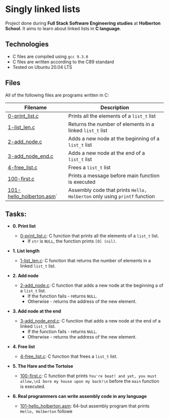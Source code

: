 # Singly linked lists

Project done during **Full Stack Software Engineering studies** at **Holberton School**. It aims to learn about linked lists in **C language**.

## Technologies

* C files are compiled using `gcc 9.3.0`
* C files are written according to the C89 standard
* Tested on Ubuntu 20.04 LTS

## Files

All of the following files are programs written in C:

| Filename | Description |
| -------- | ----------- |
| [0-print_list.c](./0-print_list.c) | Prints all the elements of a `list_t` list |
| [1-list_len.c](./1-list_len.c) | Returns the number of elements in a linked `list_t` list |
| [2-add_node.c](./2-add_node.c) | Adds a new node at the beginning of a `list_t` list |
| [3-add_node_end.c](./3-add_node_end.c) | Adds a new node at the end of a `list_t` list |
| [4-free_list.c](./4-free_list.c) | Frees a `list_t` list |
| [100-first.c](./100-first.c) | Prints a message before main function is executed |
| [101-hello_holberton.asm](./101-hello_holberton.asm)` | Assembly code that prints `Hello, Holberton` only using `printf` function |

## Tasks:

* **0. Print list**
  * [0-print_list.c](./0-print_list.c): C function that prints all the
  elements of a `list_t` list.
    * If `str` is `NULL`, the function prints `[0] (nil)`.

* **1. List length**
  * [1-list_len.c](./1-list_len.c): C function that returns the number of elements
  in a linked `list_t` list.

* **2. Add node**
  * [2-add_node.c](./2-add_node.c): C function that adds a new node at the
  beginning a of a `list_t` list.
    * If the function fails - returns `NULL`.
    * Otherwise - returns the address of the new element.

* **3. Add node at the end**
  * [3-add_node_end.c](./3-add_node_end.c): C function that adds a new node at
  the end of a linked `list_t` list.
    * If the function fails - returns `NULL`.
    * Otherwise - returns the address of the new element.

* **4. Free list**
  * [4-free_list.c](./4-free_list.c): C function that frees a `list_t` list.

* **5. The Hare and the Tortoise**
  * [100-first.c](./100-first.c): C function that prints `You're beat! and
  yet, you must allow,\nI bore my house upon my back!\n` before the `main`
  function is executed.

* **6. Real programmers can write assembly code in any language**
  * [101-hello_holberton.asm](./101-hello_holberton.asm): 64-but assembly program
  that prints `Hello, Holberton` followe
